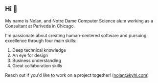 ## Hi 👋

My name is Nolan, and Notre Dame Computer Science alum working as a Consultant at Pariveda in Chicago.

I'm passionate about creating human-centered software and pursuing excellence through four main skills:

1) Deep technical knowledge
2) An eye for design
3) Business understanding
4) Great collaboration skills

Reach out if you'd like to work on a project together! (nolan@kyhl.com)

<!--
**NKyhl/NKyhl** is a ✨ _special_ ✨ repository because its `README.md` (this file) appears on your GitHub profile.

Here are some ideas to get you started:

- 🔭 I’m currently working on ...
- 🌱 I’m currently learning ...
- 👯 I’m looking to collaborate on ...
- 🤔 I’m looking for help with ...
- 💬 Ask me about ...
- 📫 How to reach me: ...
- 😄 Pronouns: ...
- ⚡ Fun fact: ...
-->

